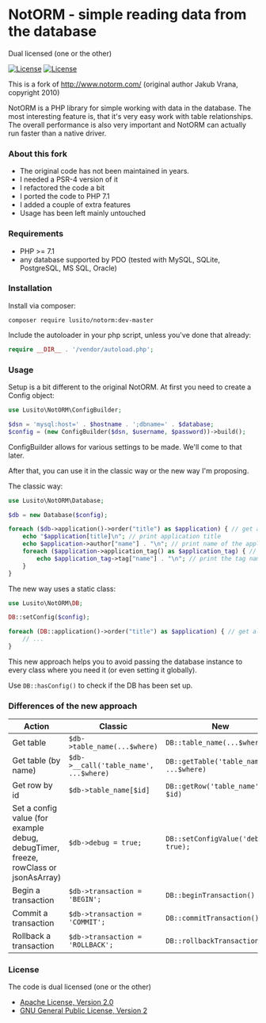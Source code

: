 # NotORM - simple reading data from the database

Dual licensed (one or the other)

[![License](https://img.shields.io/badge/License-Apache%20V2-blue.svg)](http://www.apache.org/licenses/LICENSE-2.0) [![License](https://img.shields.io/badge/License-GPL%20V2-blue.svg)](http://www.gnu.org/licenses/gpl-2.0.html)

This is a fork of http://www.notorm.com/ (original author Jakub Vrana, copyright 2010)

NotORM is a PHP library for simple working with data in the database. The most interesting feature is, that it's very easy work with table relationships. The overall performance is also very important and NotORM can actually run faster than a native driver.

### About this fork

- The original code has not been maintained in years.
- I needed a PSR-4 version of it
- I refactored the code a bit
- I ported the code to PHP 7.1
- I added a couple of extra features
- Usage has been left mainly untouched

### Requirements
- PHP >= 7.1
- any database supported by PDO (tested with MySQL, SQLite, PostgreSQL, MS SQL, Oracle)

### Installation

Install via composer:

`composer require lusito/notorm:dev-master`

Include the autoloader in your php script, unless you've done that already:

```php
require __DIR__ . '/vendor/autoload.php';
``` 

### Usage

Setup is a bit different to the original NotORM. At first you need to create a Config object:

```php
use Lusito\NotORM\ConfigBuilder;

$dsn = 'mysql:host=' . $hostname . ';dbname=' . $database;
$config = (new ConfigBuilder($dsn, $username, $password))->build();
```

ConfigBuilder allows for various settings to be made. We'll come to that later.

After that, you can use it in the classic way or the new way I'm proposing.

The classic way: 
```php
use Lusito\NotORM\Database;

$db = new Database($config);

foreach ($db->application()->order("title") as $application) { // get all applications ordered by title
    echo "$application[title]\n"; // print application title
    echo $application->author["name"] . "\n"; // print name of the application author
    foreach ($application->application_tag() as $application_tag) { // get all tags of $application
        echo $application_tag->tag["name"] . "\n"; // print the tag name
    }
}
```

The new way uses a static class:
```php
use Lusito\NotORM\DB;

DB::setConfig($config);

foreach (DB::application()->order("title") as $application) { // get all applications ordered by title
    // ...
}
```

This new approach helps you to avoid passing the database instance to every class where you need it (or even setting it globally).

Use `DB::hasConfig()` to check if the DB has been set up.

### Differences of the new approach

|Action|Classic|New|
|---|---|---|
|Get table|`$db->table_name(...$where)`|`DB::table_name(...$where)`|
|Get table (by name)|`$db->__call('table_name', ...$where)`|`DB::getTable('table_name', ...$where)`|
|Get row by id|`$db->table_name[$id]`|`DB::getRow('table_name', $id)`|
|Set a config value (for example debug, debugTimer, freeze, rowClass or jsonAsArray)|`$db->debug = true;`|`DB::setConfigValue('debug', true);`|
|Begin a transaction|`$db->transaction = 'BEGIN';`|`DB::beginTransaction()`|
|Commit a transaction|`$db->transaction = 'COMMIT';`|`DB::commitTransaction()`|
|Rollback a transaction|`$db->transaction = 'ROLLBACK';`|`DB::rollbackTransaction()`|


### License

The code is dual licensed (one or the other)
- [Apache License, Version 2.0](http://www.apache.org/licenses/LICENSE-2.0)
- [GNU General Public License, Version 2](http://www.gnu.org/licenses/gpl-2.0.html)
